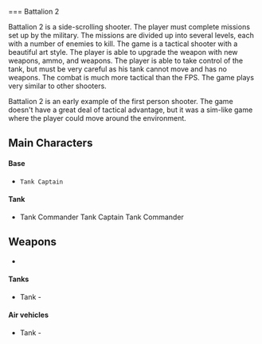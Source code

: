 
===
Battalion 2 

Battalion 2 is a side-scrolling shooter. The player must complete missions set up by the military. The missions are divided up into several levels, each with a number of enemies to kill. The game is a tactical shooter with a beautiful art style. The player is able to upgrade the weapon with new weapons, ammo, and weapons. The player is able to take control of the tank, but must be very careful as his tank cannot move and has no weapons. The combat is much more tactical than the FPS. The game plays very similar to other shooters.

Battalion 2 is an early example of the first person shooter. The game doesn't have a great deal of tactical advantage, but it was a sim-like game where the player could move around the environment.

## Main Characters

#### Base

*     Tank Captain                                                                                                                        

#### Tank

*   Tank Commander                                        Tank Captain             Tank Commander                             

## Weapons

*   

#### Tanks

*    Tank -                                               

#### Air vehicles

*   Tank -                   
